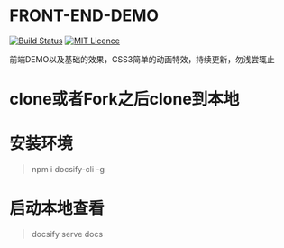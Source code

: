 # FRONT-END-DEMO

[![Build Status](https://travis-ci.org/nieyafei/FRONT-END-DEMO.svg?branch=master)](https://travis-ci.org/nieyafei/FRONT-END-DEMO)
[![MIT Licence](https://badges.frapsoft.com/os/mit/mit.svg?v=103)](https://opensource.org/licenses/mit-license.php)

前端DEMO以及基础的效果，CSS3简单的动画特效，持续更新，勿浅尝辄止

# clone或者Fork之后clone到本地

# 安装环境
> npm i docsify-cli -g

# 启动本地查看
> docsify serve docs